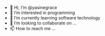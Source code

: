 - 👋 Hi, I’m @yasinegrace
- 👀 I’m interested in programming
- 🌱 I’m currently learning software technology
- 💞️ I’m looking to collaborate on ...
- 📫 How to reach me ...

<!---
yasinegrace/yasinegrace is a ✨ special ✨ repository because its `README.md` (this file) appears on your GitHub profile.
You can click the Preview link to take a look at your changes.
--->
